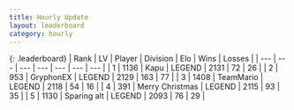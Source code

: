 ```yaml
---
title: Hourly Update
layout: leaderboard
category: hourly
---
```


{: .leaderboard}
| Rank | LV | Player | Division | Elo | Wins | Losses |
| --- | --- | --- | --- | --- | --- | --- |
| <span data-change="0">1</span> | 1136 | <span title="ID: 204953">Kapu</span> | LEGEND | <span data-change="0">2131</span> | <span data-change="0">72</span> | <span data-change="0">26</span> |
| <span data-change="0">2</span> | 953 | <span title="ID: 315148">GryphonEX</span> | LEGEND | <span data-change="8">2129</span> | <span data-change="1">163</span> | <span data-change="0">77</span> |
| <span data-change="0">3</span> | 1408 | <span title="ID: 164871">TeamMario</span> | LEGEND | <span data-change="0">2118</span> | <span data-change="0">54</span> | <span data-change="0">16</span> |
| <span data-change="0">4</span> | 391 | <span title="ID: 382502">Merry Christmas</span> | LEGEND | <span data-change="0">2115</span> | <span data-change="0">93</span> | <span data-change="0">35</span> |
| <span data-change="0">5</span> | 1130 | <span title="ID: 203132">Sparing alt</span> | LEGEND | <span data-change="0">2093</span> | <span data-change="0">76</span> | <span data-change="0">29</span> |